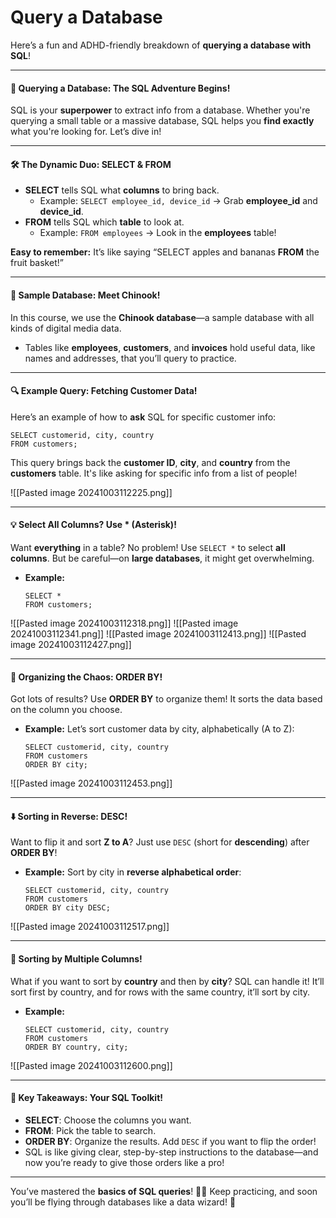 # Query a Database

Here’s a fun and ADHD-friendly breakdown of **querying a database with SQL**!

***

#### **🎯 Querying a Database: The SQL Adventure Begins!**

SQL is your **superpower** to extract info from a database. Whether you're querying a small table or a massive database, SQL helps you **find exactly** what you're looking for. Let’s dive in!

***

#### **🛠️ The Dynamic Duo: SELECT & FROM**

* **SELECT** tells SQL what **columns** to bring back.
  * Example: `SELECT employee_id, device_id` → Grab **employee\_id** and **device\_id**.
* **FROM** tells SQL which **table** to look at.
  * Example: `FROM employees` → Look in the **employees** table!

**Easy to remember:** It’s like saying “SELECT apples and bananas **FROM** the fruit basket!”

***

#### **🍎 Sample Database: Meet Chinook!**

In this course, we use the **Chinook database**—a sample database with all kinds of digital media data.

* Tables like **employees**, **customers**, and **invoices** hold useful data, like names and addresses, that you’ll query to practice.

***

#### **🔍 Example Query: Fetching Customer Data!**

Here’s an example of how to **ask** SQL for specific customer info:

```
SELECT customerid, city, country
FROM customers;
```

This query brings back the **customer ID**, **city**, and **country** from the **customers** table. It's like asking for specific info from a list of people!

!\[\[Pasted image 20241003112225.png]]

***

#### **💡 Select All Columns? Use \* (Asterisk)!**

Want **everything** in a table? No problem! Use `SELECT *` to select **all columns**. But be careful—on **large databases**, it might get overwhelming.

*   **Example:**

    ```
    SELECT *
    FROM customers;
    ```

!\[\[Pasted image 20241003112318.png]] !\[\[Pasted image 20241003112341.png]] !\[\[Pasted image 20241003112413.png]] !\[\[Pasted image 20241003112427.png]]

***

#### **🧹 Organizing the Chaos: ORDER BY!**

Got lots of results? Use **ORDER BY** to organize them! It sorts the data based on the column you choose.

*   **Example:** Let’s sort customer data by city, alphabetically (A to Z):

    ```
    SELECT customerid, city, country
    FROM customers
    ORDER BY city;
    ```

!\[\[Pasted image 20241003112453.png]]

***

#### **⬇️ Sorting in Reverse: DESC!**

Want to flip it and sort **Z to A**? Just use `DESC` (short for **descending**) after **ORDER BY**!

*   **Example:** Sort by city in **reverse alphabetical order**:

    ```
    SELECT customerid, city, country
    FROM customers
    ORDER BY city DESC;
    ```

!\[\[Pasted image 20241003112517.png]]

***

#### **🔀 Sorting by Multiple Columns!**

What if you want to sort by **country** and then by **city**? SQL can handle it! It’ll sort first by country, and for rows with the same country, it’ll sort by city.

*   **Example:**

    ```
    SELECT customerid, city, country
    FROM customers
    ORDER BY country, city;
    ```

!\[\[Pasted image 20241003112600.png]]

***

#### **🎯 Key Takeaways: Your SQL Toolkit!**

* **SELECT**: Choose the columns you want.
* **FROM**: Pick the table to search.
* **ORDER BY**: Organize the results. Add `DESC` if you want to flip the order!
* SQL is like giving clear, step-by-step instructions to the database—and now you’re ready to give those orders like a pro!

***

You’ve mastered the **basics of SQL queries**! 🧙‍♂️ Keep practicing, and soon you’ll be flying through databases like a data wizard! 🎉

